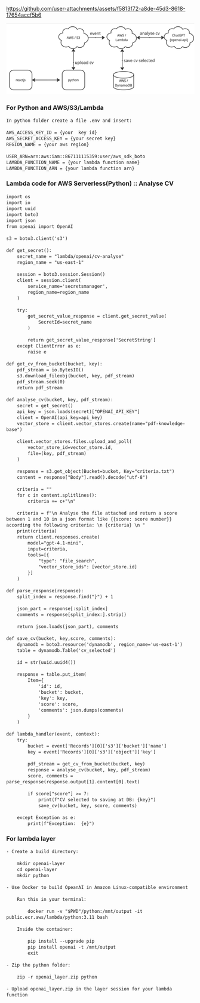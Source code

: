 https://github.com/user-attachments/assets/f5813f72-a8de-45d3-8618-17654accf5b6

![alt text](https://github.com/fabiose81/cv-analyse/blob/master/cv-analyse.jpg?raw=true)

### For Python and AWS/S3/Lambda
    In python folder create a file .env and insert:

    AWS_ACCESS_KEY_ID = {your  key id} 
    AWS_SECRET_ACCESS_KEY = {your secret key} 
    REGION_NAME = {your aws region} 

    USER_ARN=arn:aws:iam::867111115359:user/aws_sdk_boto
    LAMBDA_FUNCTION_NAME = {your lambda function name} 
    LAMBDA_FUNCTION_ARN = {your lambda function arn} 

### Lambda code for AWS Serverless(Python) :: Analyse CV

    import os
    import io
    import uuid
    import boto3
    import json
    from openai import OpenAI

    s3 = boto3.client('s3')

    def get_secret():
        secret_name = "lambda/openai/cv-analyse"
        region_name = "us-east-1"

        session = boto3.session.Session()
        client = session.client(
            service_name='secretsmanager',
            region_name=region_name
        )

        try:
            get_secret_value_response = client.get_secret_value(
                SecretId=secret_name
            )

            return get_secret_value_response['SecretString']
        except ClientError as e:
            raise e

    def get_cv_from_bucket(bucket, key):
        pdf_stream = io.BytesIO()
        s3.download_fileobj(bucket, key, pdf_stream)
        pdf_stream.seek(0)
        return pdf_stream

    def analyse_cv(bucket, key, pdf_stream):
        secret = get_secret()
        api_key = json.loads(secret)["OPENAI_API_KEY"]
        client = OpenAI(api_key=api_key)
        vector_store = client.vector_stores.create(name="pdf-knowledge-base")

        client.vector_stores.files.upload_and_poll(
            vector_store_id=vector_store.id,
            file=(key, pdf_stream)
        )

        response = s3.get_object(Bucket=bucket, Key="criteria.txt")
        content = response["Body"].read().decode("utf-8")
        
        criteria = ""
        for c in content.splitlines():
            criteria += c+"\n"

        criteria = f"\n Analyse the file attached and return a score between 1 and 10 in a json format like {{score: score number}} according the following criteria: \n {criteria} \n "
        print(criteria)
        return client.responses.create(
            model="gpt-4.1-mini", 
            input=criteria,
            tools=[{
                "type": "file_search",
                "vector_store_ids": [vector_store.id]
            }]
        )

    def parse_response(response):
        split_index = response.find("}") + 1

        json_part = response[:split_index]
        comments = response[split_index:].strip()

        return json.loads(json_part), comments

    def save_cv(bucket, key,score, comments):
        dynamodb = boto3.resource('dynamodb', region_name='us-east-1')
        table = dynamodb.Table('cv_selected')

        id = str(uuid.uuid4())

        response = table.put_item(
            Item={
                'id': id,
                'bucket': bucket,
                'key': key,
                'score': score,
                'comments': json.dumps(comments)
            }
        )

    def lambda_handler(event, context):
        try:
            bucket = event['Records'][0]['s3']['bucket']['name']
            key = event['Records'][0]['s3']['object']['key']
        
            pdf_stream = get_cv_from_bucket(bucket, key)
            response = analyse_cv(bucket, key, pdf_stream)  
            score, comments = parse_response(response.output[1].content[0].text) 
    
            if score["score"] >= 7:
                print(f"CV selected to saving at DB: {key}")
                save_cv(bucket, key, score, comments)  
                
        except Exception as e:
            print(f"Exception:  {e}")

### For lambda layer

    - Create a build directory:

        mkdir openai-layer
        cd openai-layer
        mkdir python

    - Use Docker to build OpeanAI in Amazon Linux-compatible environment

        Run this in your terminal:

            docker run -v "$PWD"/python:/mnt/output -it public.ecr.aws/lambda/python:3.11 bash

        Inside the container:

            pip install --upgrade pip
            pip install openai -t /mnt/output
            exit

    - Zip the python folder:

        zip -r openai_layer.zip python

    - Upload openai_layer.zip in the layer session for your lambda function 
